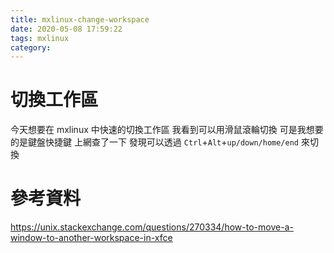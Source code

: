 ```yaml
---
title: mxlinux-change-workspace
date: 2020-05-08 17:59:22
tags: mxlinux
category:
---
```


# 切換工作區
今天想要在 mxlinux 中快速的切換工作區
我看到可以用滑鼠滾輪切換
可是我想要的是鍵盤快捷鍵
上網查了一下
發現可以透過 `Ctrl`+`Alt`+`up/down/home/end` 來切換

# 參考資料
https://unix.stackexchange.com/questions/270334/how-to-move-a-window-to-another-workspace-in-xfce
